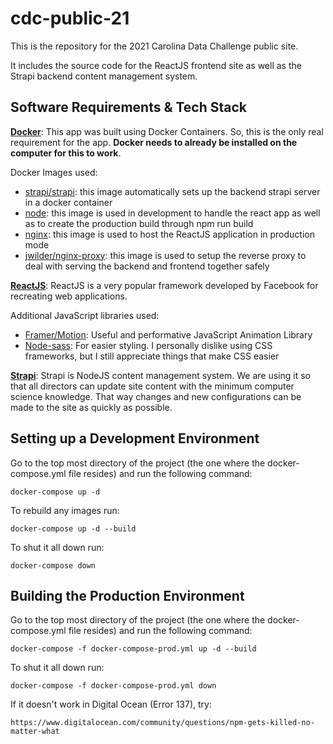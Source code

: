 # cdc-public-21
This is the repository for the 2021 Carolina Data Challenge public site.

It includes the source code for the ReactJS frontend site as well as the Strapi backend content management system.

## Software Requirements & Tech Stack
[**Docker**](https://www.docker.com/): This app was built using Docker Containers. So, this is the only real requirement for the app. **Docker needs to already be installed on the computer for this to work**.

Docker Images used:
- [strapi/strapi](https://hub.docker.com/r/strapi/strapi): this image automatically sets up the backend strapi server in a docker container
- [node](https://hub.docker.com/_/node): this image is used in development to handle the react app as well as to create the production build through npm run build
- [nginx](https://hub.docker.com/_/nginx): this image is used to host the ReactJS application in production mode
- [jwilder/nginx-proxy](https://hub.docker.com/r/jwilder/nginx-proxy): this image is used to setup the reverse proxy to deal with serving the backend and frontend together safely

[**ReactJS**](https://reactjs.org/): ReactJS is a very popular framework developed by Facebook for recreating web applications. 

Additional JavaScript libraries used:
- [Framer/Motion](https://www.framer.com/motion/): Useful and performative JavaScript Animation Library
- [Node-sass](https://sass-lang.com/): For easier styling. I personally dislike using CSS frameworks, but I still appreciate things that make CSS easier

[**Strapi**](https://strapi.io/): Strapi is NodeJS content management system. We are using it so that all directors can update site content with the minimum computer science knowledge. That way changes and new configurations can be made to the site as quickly as possible.

## Setting up a Development Environment
Go to the top most directory of the project (the one where the docker-compose.yml file resides) and run the following command:
```
docker-compose up -d
```
To rebuild any images run:
```
docker-compose up -d --build
```
To shut it all down run:
```
docker-compose down
```

## Building the Production Environment
Go to the top most directory of the project (the one where the docker-compose.yml file resides) and run the following command:
```
docker-compose -f docker-compose-prod.yml up -d --build
```
To shut it all down run:
```
docker-compose -f docker-compose-prod.yml down
```

If it doesn't work in Digital Ocean (Error 137), try:
```
https://www.digitalocean.com/community/questions/npm-gets-killed-no-matter-what
```
